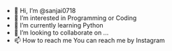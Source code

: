 - 👋 Hi, I’m @sanjai0718
- 👀 I’m interested in Programming or Coding
- 🌱 I’m currently learning Python
- 💞️ I’m looking to collaborate on ...
- 📫 How to reach me You can reach me by Instagram

<!---
sanjai0718/sanjai0718 is a ✨ special ✨ repository because its `README.md` (this file) appears on your GitHub profile.
You can click the Preview link to take a look at your changes.
--->
